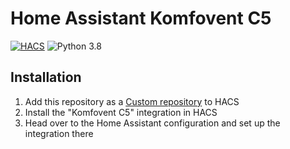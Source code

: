# Home Assistant Komfovent C5

[![HACS](https://img.shields.io/badge/HACS-Custom-orange.svg)](https://hacs.xyz/docs/faq/custom_repositories)
![Python 3.8](https://img.shields.io/badge/python-3.8-blue)

<!-- TODO description -->

## Installation

1. Add this repository as a [Custom repository](https://hacs.xyz/docs/faq/custom_repositories/) to HACS
2. Install the "Komfovent C5" integration in HACS
3. Head over to the Home Assistant configuration and set up the integration there

